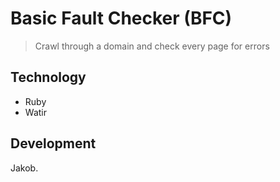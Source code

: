 # Basic Fault Checker (BFC)
> Crawl through a domain and check every page for errors

## Technology
* Ruby
* Watir

## Development
Jakob.
